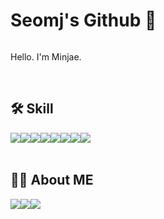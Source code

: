 # Seomj's Github 👋 
<div style="display:flex; flex-direction:row;">
  <p>
    Hello. I'm Minjae.
  </p>
  <!--
  <b>
    DevOps | Cloud Devloper
  </b>
  -->
</div><br>

  ## 🛠 Skill
  <div style="display:flex; flex-direction:row;">
    <img src="https://img.shields.io/badge/python-3776AB?style=for-the-badge&logo=python&logoColor=white">
    <img src="https://img.shields.io/badge/GNU Bash-4EAA25.svg?style=for-the-badge&logo=GNU Bash&logoColor=white">
    <img src="https://img.shields.io/badge/linux-FCC624?style=for-the-badge&logo=linux&logoColor=black">
    <br>
    <img src="https://img.shields.io/badge/Amazon Web Services-232F3E.svg?style=for-the-badge&logo=Amazon Web Services&logoColor=white">
    <img src="https://img.shields.io/badge/Docker-2496ED?style=for-the-badge&logo=Docker&logoColor=white">
    <img src="https://img.shields.io/badge/Kubernetes-326CE5?style=for-the-badge&logo=Kubernetes&logoColor=white">
    <br>
    <img src="https://img.shields.io/badge/Jira-0052CC?style=for-the-badge&logo=Jira&logoColor=white">
    <img src="https://img.shields.io/badge/confluence-172B4D?style=for-the-badge&logo=confluence&logoColor=white">
  </div><br>

  ## 🙋‍♀️ About ME
  <div style="display:flex; flex-direction:row;">
    <a href="https://seomj74.tistory.com/">
      <img src="https://img.shields.io/badge/Tistory-000000?style=flat-square&logo=Tistory&logoColor=White">
    </a>
    <a href="https://www.linkedin.com/in/minjae-seo-seomj/">
      <img src="https://img.shields.io/badge/LinkedIn-0A66C2?style=flat-square&logo=LinkedIn&logoColor=White">
    </a>
    <a href="mailto:smj100394@gmail.com">
      <img src="https://img.shields.io/badge/Gmail-d14836?style=flat-square&logo=Gmail&logoColor=white&link=smj100394@gmail.com"/>
    </a>
  </div>

<!--
[![seomj's GitHub stats](https://github-readme-stats.vercel.app/api?username=seomj)](https://github.com/anuraghazra/github-readme-stats)
-->


<!--
**seomj/seomj** is a ✨ _special_ ✨ repository because its `README.md` (this file) appears on your GitHub profile.

Here are some ideas to get you started:

- 🔭 I’m currently working on ...
- 🌱 I’m currently learning ...
- 👯 I’m looking to collaborate on ...
- 🤔 I’m looking for help with ...
- 💬 Ask me about ...
- 📫 How to reach me: ...
- 😄 Pronouns: ...
- ⚡ Fun fact: ...
-->
